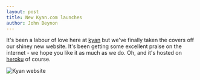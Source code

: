 ```yaml
---
layout: post
title: New Kyan.com launches
author: John Beynon
---
```

It's been a labour of love here at [kyan][] but we've finally taken the covers off our shiney new website. It's been getting some excellent praise on the
internet - we hope you like it as much as we do. Oh, and it's hosted on
[heroku][] of course.

![Kyan website](https://img.skitch.com/20111111-myju68ttdwnxi9ex8111yt6mbf.jpg)

[kyan]: http://kyan.com
[heroku]: http://www.heroku.com
